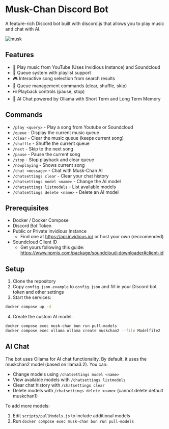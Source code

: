 # Musk-Chan Discord Bot

A feature-rich Discord bot built with discord.js that allows you to play music and chat with AI.

![musk](https://github.com/user-attachments/assets/5c3f68c0-84eb-496f-ac1c-f47affc71dc6)

## Features

- 🎵 Play music from YouTube (Uses Invidious Instance) and Soundcloud
- 📑 Queue system with playlist support
- 🎮 Interactive song selection from search results
- 🔄 Queue management commands (clear, shuffle, skip)
- ⏯️ Playback controls (pause, stop)
- 🤖 AI Chat powered by Ollama with Short Term and Long Term Memory

## Commands

- `/play <query>` - Play a song from Youtube or Soundcloud
- `/queue` - Display the current music queue
- `/clear` - Clear the music queue (keeps current song)
- `/shuffle` - Shuffle the current queue
- `/next` - Skip to the next song
- `/pause` - Pause the current song
- `/stop` - Stop playback and clear queue
- `/nowplaying` - Shows current song
- `/chat <message>` - Chat with Musk-Chan AI
- `/chatsettings clear` - Clear your chat history
- `/chatsettings model <name>` - Change the AI model
- `/chatsettings listmodels` - List available models
- `/chatsettings delete <name>` - Delete an AI model

## Prerequisites

- Docker / Docker Compose
- Discord Bot Token
- Public or Private Invidious Instance 
  - Find one at https://api.invidious.io/ or host your own (reccomended)
- Soundcloud Client ID
  - Get yours following this guide: https://www.npmjs.com/package/soundcloud-downloader#client-id

## Setup

1. Clone the repository
2. Copy `config.json.example` to `config.json` and fill in your Discord bot token and other settings
3. Start the services:
```bash
docker compose up -d
```
4. Create the custom AI model:
```bash
docker compose exec musk-chan bun run pull-models
docker compose exec ollama ollama create muskchan2 --file Modelfile2
```

## AI Chat
The bot uses Ollama for AI chat functionality. By default, it uses the muskchan2 model (based on llama3.2). You can:
- Change models using `/chatsettings model <name>`
- View available models with `/chatsettings listmodels`
- Clear chat history with `/chatsettings clear`
- Delete models with `/chatsettings delete <name>` (cannot delete default muskchan1)

To add more models:
1. Edit `scripts/pullModels.js` to include additional models
2. Run `docker compose exec musk-chan bun run pull-models`